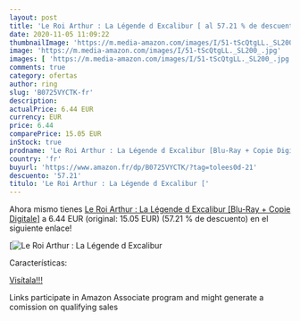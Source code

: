 ```yaml
---
layout: post
title: 'Le Roi Arthur : La Légende d Excalibur [ al 57.21 % de descuento'
date: 2020-11-05 11:09:22
thumbnailImage: 'https://m.media-amazon.com/images/I/51-tScQtgLL._SL200_.jpg'
image: 'https://m.media-amazon.com/images/I/51-tScQtgLL._SL200_.jpg'
images: [ 'https://m.media-amazon.com/images/I/51-tScQtgLL._SL200_.jpg' ]
comments: true
category: ofertas
author: ring
slug: 'B0725VYCTK-fr'
description:
actualPrice: 6.44 EUR
currency: EUR
price: 6.44
comparePrice: 15.05 EUR
inStock: true
prodname: 'Le Roi Arthur : La Légende d Excalibur [Blu-Ray + Copie Digitale]'
country: 'fr'
buyurl: 'https://www.amazon.fr/dp/B0725VYCTK/?tag=tolees0d-21'
descuento: '57.21'
titulo: 'Le Roi Arthur : La Légende d Excalibur ['
---
```


Ahora mismo tienes [Le Roi Arthur : La Légende d Excalibur [Blu-Ray + Copie Digitale]](https://www.amazon.fr/dp/B0725VYCTK/?tag=tolees0d-21) a 6.44 EUR (original: 15.05 EUR) (57.21 %  de descuento) en el siguiente enlace!

[![Le Roi Arthur : La Légende d Excalibur [](https://m.media-amazon.com/images/I/51-tScQtgLL._SL200_.jpg)](https://www.amazon.fr/dp/B0725VYCTK/?tag=tolees0d-21)

Características:


[Visítala!!!](https://www.amazon.fr/dp/B0725VYCTK/?tag=tolees0d-21)

Links participate in Amazon Associate program and might generate a comission on qualifying sales
